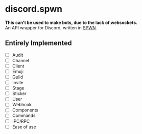 # discord.spwn

**This can't be used to make bots, due to the lack of websockets.**<br>
An API wrapper for Discord, written in [SPWN](https://github.com/Spu7Nix/SPWN-language).

## Entirely Implemented

- [ ] Audit
- [ ] Channel
- [ ] Client
- [ ] Emoji
- [ ] Guild
- [ ] Invite
- [ ] Stage
- [ ] Sticker
- [ ] User
- [ ] Webhook
- [ ] Components
- [ ] Commands
- [ ] IPC/RPC
- [ ] Ease of use
